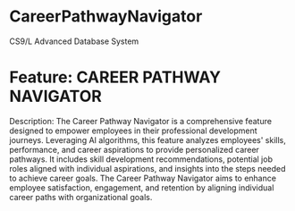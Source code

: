 # CareerPathwayNavigator
CS9/L Advanced Database System

# Feature: CAREER PATHWAY NAVIGATOR

Description:
The Career Pathway Navigator is a comprehensive feature designed to empower employees in their professional development journeys. Leveraging AI algorithms, this feature analyzes employees' skills, performance, and career aspirations to provide personalized career pathways. It includes skill development recommendations, potential job roles aligned with individual aspirations, and insights into the steps needed to achieve career goals. The Career Pathway Navigator aims to enhance employee satisfaction, engagement, and retention by aligning individual career paths with organizational goals.
